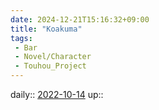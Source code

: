 ```yaml
---
date: 2024-12-21T15:16:32+09:00
title: "Koakuma"
tags:
 - Bar
 - Novel/Character
 - Touhou_Project
---
```


daily:: [2022-10-14](Daily_Note/2022-10-14.md)
up::


